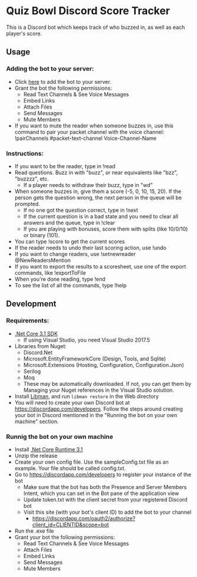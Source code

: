 ﻿# Quiz Bowl Discord Score Tracker
This is a Discord bot which keeps track of who buzzed in, as well as each player's score.

## Usage

### Adding the bot to your server:

- Click [here](https://discordapp.com/oauth2/authorize?client_id=469025702885326849&scope=bot) to add the bot to your server.
- Grant the bot the following permissions:
  - Read Text Channels & See Voice Messages
  - Embed Links
  - Attach Files
  - Send Messages
  - Mute Members
- If you want to mute the reader when someone buzzes in, use this command to pair your packet channel with the voice channel:
!pairChannels #packet-text-channel Voice-Channel-Name

### Instructions:
- If you want to be the reader, type in !read
- Read questions. Buzz in with "buzz", or near equivalents like "bzz", "buzzzz", etc.
  - If a player needs to withdraw their buzz, type in "wd"
- When someone buzzes in, give them a score (-5, 0, 10, 15, 20). If the person gets the question wrong, the next person in the queue will be prompted.
  - If no one got the question correct, type in !next
  - If the current question is in a bad state and you need to clear all answers and the queue, type in !clear
  - If you are playing with bonuses, score them with splits (like 10/0/10) or binary (101).
- You can type !score to get the current scores
- If the reader needs to undo their last scoring action, use !undo
- If you want to change readers, use !setnewreader @NewReadersMention
- If you want to export the results to a scoresheet, use one of the export commands, like !exportToFile
- When you're done reading, type !end
- To see the list of all the commands, type !help

## Development

### Requirements:
- [.Net Core 3.1 SDK](https://dotnet.microsoft.com/download/dotnet-core/3.1)
  - If using Visual Studio, you need Visual Studio 2017.5
- Libraries from Nuget:
  - Discord.Net
  - Microsoft.EntityFrameworkCore (Design, Tools, and Sqlite)
  - Microsoft.Extensions (Hosting, Configuration, Configuration.Json)
  - Serilog
  - Moq
  - These may be automatically downloaded. If not, you can get them by Managing your Nuget references in the Visual Studio solution.
- Install [Libman](https://docs.microsoft.com/en-us/aspnet/core/client-side/libman/libman-cli), and run `libman restore` in the Web directory
- You will need to create your own Discord bot at https://discordapp.com/developers. Follow the steps around creating your bot in Discord mentioned in the "Running the bot on your own machine" section.
    
### Runnig the bot on your own machine
- Install [.Net Core Runtime 3.1](https://dotnet.microsoft.com/download/dotnet-core/3.1)  
- Unzip the release
- Create your own config file. Use the sampleConfig.txt file as an example. Your file should be called config.txt.
- Go to https://discordapp.com/developers to register your instance of the bot
  - Make sure that the bot has both the Presence and Server Members Intent, which you can set in the Bot pane of the application view
  - Update token.txt with the client secret from your registered Discord bot
  - Visit this site (with your bot's client ID) to add the bot to your channel
    - https://discordapp.com/oauth2/authorize?client_id=CLIENTID&scope=bot
- Run the .exe file
- Grant your bot the following permissions:
  - Read Text Channels & See Voice Messages
  - Attach Files
  - Embed Links
  - Send Messages
  - Mute Members